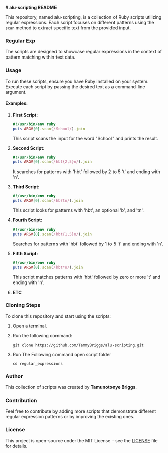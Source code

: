 **# alu-scripting README**

This repository, named alu-scripting, is a collection of Ruby scripts utilizing regular expressions. Each script focuses on different patterns using the `scan` method to extract specific text from the provided input.

### Regular Exp

The scripts are designed to showcase regular expressions in the context of pattern matching within text data.

### Usage

To run these scripts, ensure you have Ruby installed on your system. Execute each script by passing the desired text as a command-line argument.

#### Examples:

1. **First Script:**
   ```ruby
   #!/usr/bin/env ruby
   puts ARGV[0].scan(/School/).join
   ```
   This script scans the input for the word "School" and prints the result.

2. **Second Script:**
   ```ruby
   #!/usr/bin/env ruby
   puts ARGV[0].scan(/hbt{2,5}n/).join
   ```
   It searches for patterns with 'hbt' followed by 2 to 5 't' and ending with 'n'.

3. **Third Script:**
   ```ruby
   #!/usr/bin/env ruby
   puts ARGV[0].scan(/hb?tn/).join
   ```
   This script looks for patterns with 'hbt', an optional 'b', and 'tn'.

4. **Fourth Script:**
   ```ruby
   #!/usr/bin/env ruby
   puts ARGV[0].scan(/hbt{1,5}n/).join
   ```
   Searches for patterns with 'hbt' followed by 1 to 5 't' and ending with 'n'.

5. **Fifth Script:**
   ```ruby
   #!/usr/bin/env ruby
   puts ARGV[0].scan(/hbt*n/).join
   ```
   This script matches patterns with 'hbt' followed by zero or more 't' and ending with 'n'.
6. **ETC**
### Cloning Steps

To clone this repository and start using the scripts:

1. Open a terminal.

2. Run the following command:
   ```
   git clone https://github.com/TammyBriggs/alu-scripting.git
   ```
3. Run The Following command open script folder
    ```
    cd regular_expressions
    ```
### Author

This collection of scripts was created by **Tamunotonye Briggs**.

### Contribution

Feel free to contribute by adding more scripts that demonstrate different regular expression patterns or by improving the existing ones.

### License

This project is open-source under the MIT License - see the [LICENSE](LICENSE) file for details.
